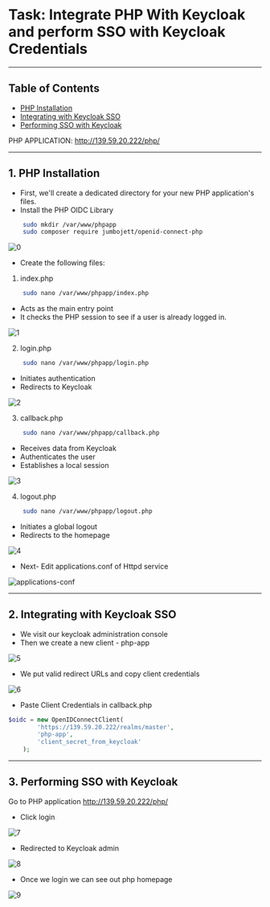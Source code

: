 # Task: Integrate PHP With Keycloak and perform SSO with Keycloak Credentials
---
## Table of Contents
- [PHP Installation](#1-php-installation)
- [Integrating with Keycloak SSO](#2-integrating-with-keycloak-sso)
- [Performing SSO with Keycloak](#3-performing-sso-with-keycloak)

PHP APPLICATION: http://139.59.20.222/php/ 

---
## 1. PHP Installation
- First, we'll create a dedicated directory for your new PHP application's files.
- Install the PHP OIDC Library
```bash
    sudo mkdir /var/www/phpapp
    sudo composer require jumbojett/openid-connect-php
```

![0](./images/5/0.png)

- Create the following files:

1. index.php

```bash
    sudo nano /var/www/phpapp/index.php
```
- Acts as the main entry point
- It checks the PHP session to see if a user is already logged in.

![1](./images/5/1.png)

2. login.php

```bash
    sudo nano /var/www/phpapp/login.php
```
- Initiates authentication
- Redirects to Keycloak
  
![2](./images/5/2.png)

3. callback.php

```bash
    sudo nano /var/www/phpapp/callback.php
```
- Receives data from Keycloak
- Authenticates the user
- Establishes a local session

![3](./images/5/3.png)

4. logout.php

```bash
    sudo nano /var/www/phpapp/logout.php
```
- Initiates a global logout
- Redirects to the homepage 

![4](./images/5/4.png)

- Next- Edit applications.conf of Httpd service

![applications-conf](./images/4/applications-conf.png)

---

## 2. Integrating with Keycloak SSO

- We visit our keycloak administration console
- Then we create a new client - php-app

![5](./images/5/5.png)


- We put valid redirect URLs and copy client credentials

![6](./images/5/6.png)

- Paste Client Credentials in callback.php

```php
$oidc = new OpenIDConnectClient(
        'https://139.59.20.222/realms/master',
        'php-app',
        'client_secret_from_keycloak' 
    );
```
---

## 3. Performing SSO with Keycloak

Go to PHP application http://139.59.20.222/php/

- Click login

![7](./images/5/7.png)

- Redirected to Keycloak admin

![8](./images/5/8.png)

- Once we login we can see out php homepage

![9](./images/5/9.png)
